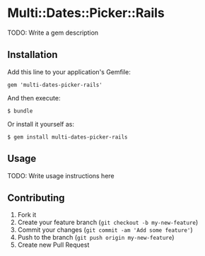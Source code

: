 # Multi::Dates::Picker::Rails

TODO: Write a gem description

## Installation

Add this line to your application's Gemfile:

    gem 'multi-dates-picker-rails'

And then execute:

    $ bundle

Or install it yourself as:

    $ gem install multi-dates-picker-rails

## Usage

TODO: Write usage instructions here

## Contributing

1. Fork it
2. Create your feature branch (`git checkout -b my-new-feature`)
3. Commit your changes (`git commit -am 'Add some feature'`)
4. Push to the branch (`git push origin my-new-feature`)
5. Create new Pull Request
